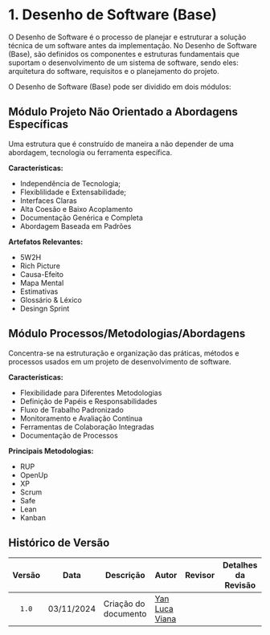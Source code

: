 # 1. Desenho de Software (Base)

O Desenho de Software é o processo de planejar e estruturar a solução técnica de um software antes da implementação. No Desenho de Software (Base), são definidos os componentes e estruturas fundamentais que suportam o desenvolvimento de um sistema de software, sendo eles: arquitetura do software, requisitos e o planejamento do projeto.

O Desenho de Software (Base) pode ser dividido em dois módulos: 

## Módulo Projeto Não Orientado a Abordagens Específicas
    
Uma estrutura que é construído de maneira a não depender de uma abordagem, tecnologia ou ferramenta específica.

**Características:**
* Independência de Tecnologia;
* Flexiblilidade e Extensabilidade;
* Interfaces Claras
* Alta Coesão e Baixo Acoplamento
* Documentação Genérica e Completa
* Abordagem Baseada em Padrões    

**Artefatos Relevantes:**
* 5W2H
* Rich Picture
* Causa-Efeito
* Mapa Mental
* Estimativas
* Glossário & Léxico
* Desingn Sprint

## Módulo Processos/Metodologias/Abordagens
    
Concentra-se na estruturação e organização das práticas, métodos e processos usados em um projeto de desenvolvimento de software.

**Características:**
* Flexibilidade para Diferentes Metodologias
* Definição de Papéis e Responsabilidades
* Fluxo de Trabalho Padronizado
* Monitoramento e Avaliação Contínua
* Ferramentas de Colaboração Integradas
* Documentação de Processos

**Principais Metodologias:**
* RUP
* OpenUp
* XP
* Scrum
* Safe
* Lean
* Kanban

## Histórico de Versão

|Versão|Data|Descrição|Autor|Revisor| Detalhes da Revisão
|:----:|----|---------|-----|:-------:|-------|
|`1.0`| 03/11/2024 | Criação do documento |[Yan Luca Viana ](https://github.com/yan-luca) | | |